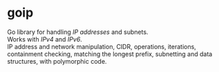 # goip
Go library for handling *IP addresses* and subnets.  
Works with *IPv4* and *IPv6*.  
IP address and network manipulation, CIDR, operations, iterations, containment checking, matching the longest prefix, subnetting and data structures, with polymorphic code.
